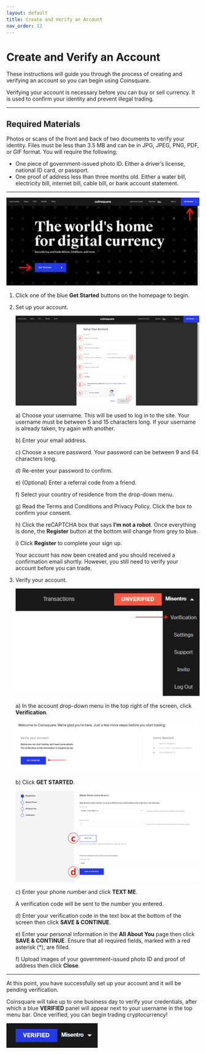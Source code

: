```yaml
---
layout: default
title: Create and Verify an Account
nav_order: 12
---
```


# Create and Verify an Account

These instructions will guide you through the process of creating and verifying an account so you can begin using Coinsquare.

Verifying your account is necessary before you can buy or sell currency. It is used to confirm your identity and prevent illegal trading.

* * *

## Required Materials

Photos or scans of the front and back of two documents to verify your identity.
Files must be less than 3.5 MB and can be in JPG, JPEG, PNG, PDF, or GIF format. You will require the following:
* One piece of government-issued photo ID. Either a driver’s license, national ID card, or passport.
* One proof of address less than three months old. Either a water bill, electricity bill, internet bill, cable bill, or bank account statement.

* * *

![Get Started](https://github.com/NLisicin/coinsquare-docs/blob/gh-pages/assets/images/Create1.PNG?raw=true)

1. Click one of the blue **Get Started** buttons on the homepage to begin.

2. Set up your account.

    ![Get Started](https://github.com/NLisicin/coinsquare-docs/blob/gh-pages/assets/images/Create2.PNG?raw=true)

    a) Choose your username. 
    This will be used to log in to the site. Your username must be between 5 and 15 characters long. If your username is already taken, try again with another.

    b) Enter your email address.
    
    c) Choose a secure password. 
    Your password can be between 9 and 64 characters long.
    
    d) Re-enter your password to confirm.

    e) (Optional) Enter a referral code from a friend.
    
    f) Select your country of residence from the drop-down menu.

    g) Read the Terms and Conditions and Privacy Policy. Click the box to confirm your consent.

    h) Click the reCAPTCHA box that says **I’m not a robot**.
    Once everything is done, the **Register** button at the bottom will change from grey to blue.
    
    i) Click **Register** to complete your sign up.
    
    Your account has now been created and you should received a confirmation email shortly. However, you still need to verify your account before you can trade.

3. Verify your account.

    <img src="https://github.com/NLisicin/coinsquare-docs/blob/gh-pages/assets/images/Verification%201.png?raw=true" alt="Verification"  width="500px">

    a) In the account drop-down menu in the top right of the screen, click **Verification**.

    ![Get Started](https://github.com/NLisicin/coinsquare-docs/blob/gh-pages/assets/images/Verification%202.png?raw=true)

    b) Click **GET STARTED**.

    ![Mobile Verification](https://github.com/NLisicin/coinsquare-docs/blob/gh-pages/assets/images/Verification%203.png?raw=true)

    c) Enter your phone number and click **TEXT ME**.
    
    A verification code will be sent to the number you entered.

    d) Enter your verification code in the text box at the bottom of the screen then click **SAVE & CONTINUE**.

    e) Enter your personal information in the **All About You** page then click **SAVE & CONTINUE**. Ensure that all required fields, marked with a red asterisk (*), are filled.

    f) Upload images of your government-issued photo ID and proof of address then click **Close**.

* * *

At this point, you have successfully set up your account and it will be pending verification.

Coinsquare will take up to one business day to verify your credentials, after which a blue **VERIFIED** panel will appear next to your username in the top menu bar. Once verified, you can begin trading cryptocurrency!

![Verified](https://github.com/NLisicin/coinsquare-docs/blob/gh-pages/assets/images/Verification%204.png?raw=true)
